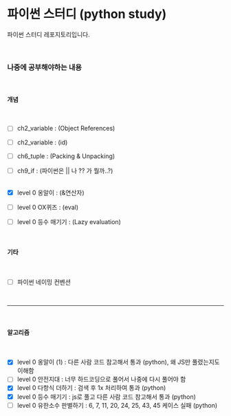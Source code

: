 # 파이썬 스터디 (python study)

파이썬 스터디 레포지토리입니다.

<br />

### 나중에 공부해야하는 내용

<br />

#### 개념

  <br />

- [ ] ch2_variable : (Object References)
      <br />
- [ ] ch2_variable : (id)
      <br />
- [ ] ch6_tuple : (Packing & Unpacking)
      <br />
- [ ] ch9_if : (파이썬은 || 나 ?? 가 뭘까..?)
      <br />
      <br />

- [x] level 0 옹알이 : (&연산자)
      <br />
- [ ] level 0 OX퀴즈 : (eval)
      <br />
- [ ] level 0 등수 매기기 : (Lazy evaluation)
    <br />

<br />

#### 기타

  <br />

- [ ] 파이썬 네이밍 컨벤션

<br />

---

   <br />

#### 알고리즘

  <br />

- [x] level 0 옹알이 (1) : 다른 사람 코드 참고해서 통과 (python), 왜 JS만 풀렸는지도 이해함
      <br />
- [ ] level 0 안전지대 : 너무 하드코딩으로 풀어서 나중에 다시 풀어야 함
      <br />
- [x] level 0 다항식 더하기 : 검색 후 1x 처리하여 통과 (python)
      <br />
- [x] level 0 등수 매기기 : js로 풀고 다른 사람 코드 참고해서 통과 (python)
      <br />
- [ ] level 0 유한소수 판별하기 : 6, 7, 11, 20, 24, 25, 43, 45 케이스 실패 (python)
      <br />

